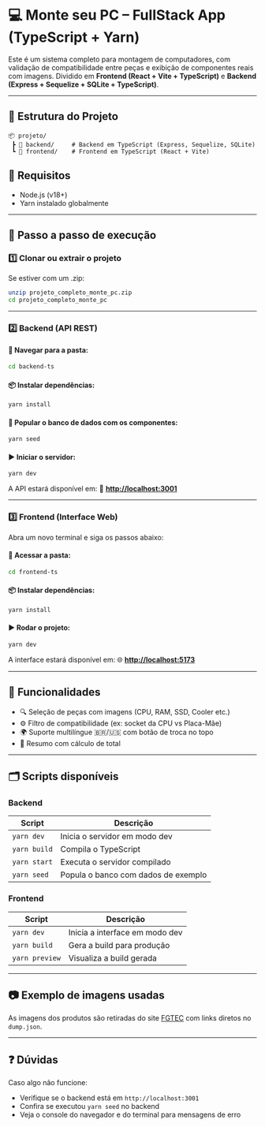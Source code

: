 # 💻 Monte seu PC – FullStack App (TypeScript + Yarn)

Este é um sistema completo para montagem de computadores, com validação de compatibilidade entre peças e exibição de componentes reais com imagens.
Dividido em **Frontend (React + Vite + TypeScript)** e **Backend (Express + Sequelize + SQLite + TypeScript)**.

---

## 📁 Estrutura do Projeto

```
📦 projeto/
 ┣ 📁 backend/     # Backend em TypeScript (Express, Sequelize, SQLite)
 ┗ 📁 frontend/    # Frontend em TypeScript (React + Vite)
```


## 🚀 Requisitos

* Node.js (v18+)
* Yarn instalado globalmente

---

## 🔧 Passo a passo de execução

### 1️⃣ Clonar ou extrair o projeto

Se estiver com um .zip:

```bash
unzip projeto_completo_monte_pc.zip
cd projeto_completo_monte_pc
```

---

### 2️⃣ Backend (API REST)

#### 📂 Navegar para a pasta:

```bash
cd backend-ts
```

#### 📦 Instalar dependências:

```bash
yarn install
```

#### 🧪 Popular o banco de dados com os componentes:

```bash
yarn seed
```

#### ▶️ Iniciar o servidor:

```bash
yarn dev
```

A API estará disponível em:
📍 **[http://localhost:3001](http://localhost:3001)**

---

### 3️⃣ Frontend (Interface Web)

Abra um novo terminal e siga os passos abaixo:

#### 📂 Acessar a pasta:

```bash
cd frontend-ts
```

#### 📦 Instalar dependências:

```bash
yarn install
```

#### ▶️ Rodar o projeto:

```bash
yarn dev
```

A interface estará disponível em:
🌐 **[http://localhost:5173](http://localhost:5173)**

---

## 🧠 Funcionalidades

* 🔍 Seleção de peças com imagens (CPU, RAM, SSD, Cooler etc.)
* ⚙️ Filtro de compatibilidade (ex: socket da CPU vs Placa-Mãe)
* 🌍 Suporte multilíngue 🇧🇷/🇺🇸 com botão de troca no topo
* 🛒 Resumo com cálculo de total

---

## 🗂️ Scripts disponíveis

### Backend

| Script       | Descrição                           |
| ------------ | ----------------------------------- |
| `yarn dev`   | Inicia o servidor em modo dev       |
| `yarn build` | Compila o TypeScript                |
| `yarn start` | Executa o servidor compilado        |
| `yarn seed`  | Popula o banco com dados de exemplo |

### Frontend

| Script         | Descrição                      |
| -------------- | ------------------------------ |
| `yarn dev`     | Inicia a interface em modo dev |
| `yarn build`   | Gera a build para produção     |
| `yarn preview` | Visualiza a build gerada       |

---

## 📷 Exemplo de imagens usadas

As imagens dos produtos são retiradas do site [FGTEC](https://www.fgtec.com.br) com links diretos no `dump.json`.

---

## ❓ Dúvidas

Caso algo não funcione:

* Verifique se o backend está em `http://localhost:3001`
* Confira se executou `yarn seed` no backend
* Veja o console do navegador e do terminal para mensagens de erro